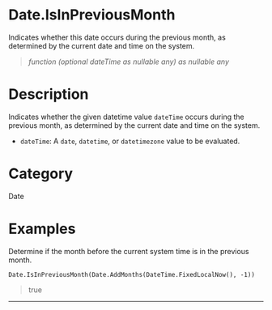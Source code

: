 ﻿# Date.IsInPreviousMonth
Indicates whether this date occurs during the previous month, as determined by the current date and time on the system.
> _function (optional dateTime as nullable any) as nullable any_
# Description 
Indicates whether the given datetime value <code>dateTime</code> occurs during the previous month, as determined by the current date and time on the system.
      <ul>
      <li><code>dateTime</code>: A <code>date</code>, <code>datetime</code>, or <code>datetimezone</code> value to be evaluated.</li>
      </ul>
# Category 
Date
# Examples 
Determine if the month before the current system time is in the previous month.
```
Date.IsInPreviousMonth(Date.AddMonths(DateTime.FixedLocalNow(), -1))
```
> true
***
